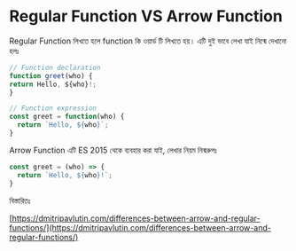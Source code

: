 # Regular Function VS Arrow Function

Regular Function লিখতে হলে function কি ওয়ার্ড টি লিখতে হয়। এটি দুই ভাবে লেখা যাই নিন্মে দেখানো হলঃ

```jsx
// Function declaration
function greet(who) {
return Hello, ${who}!;
}

// Function expression
const greet = function(who) {
  return `Hello, ${who}`;
}
```

Arrow Function এটি ES 2015 থেকে ব্যবহার করা যাই, লেখার নিয়ম নিন্মরুপঃ 

```jsx
const greet = (who) => {
  return `Hello, ${who}!`;
}
```

বিস্তারিতঃ 

[https://dmitripavlutin.com/differences-between-arrow-and-regular-functions/](https://dmitripavlutin.com/differences-between-arrow-and-regular-functions/)